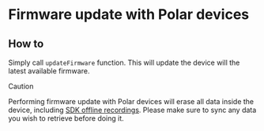 # Firmware update with Polar devices

## How to

Simply call `updateFirmware` function. This will update the device will the latest available firmware. 

>[!CAUTION]
>
>Performing firmware update with Polar devices will erase all data inside the device, including [SDK offline recordings](./SdkOfflineRecordingExplained.md). Please make sure to sync any data you wish to
retrieve before doing it.